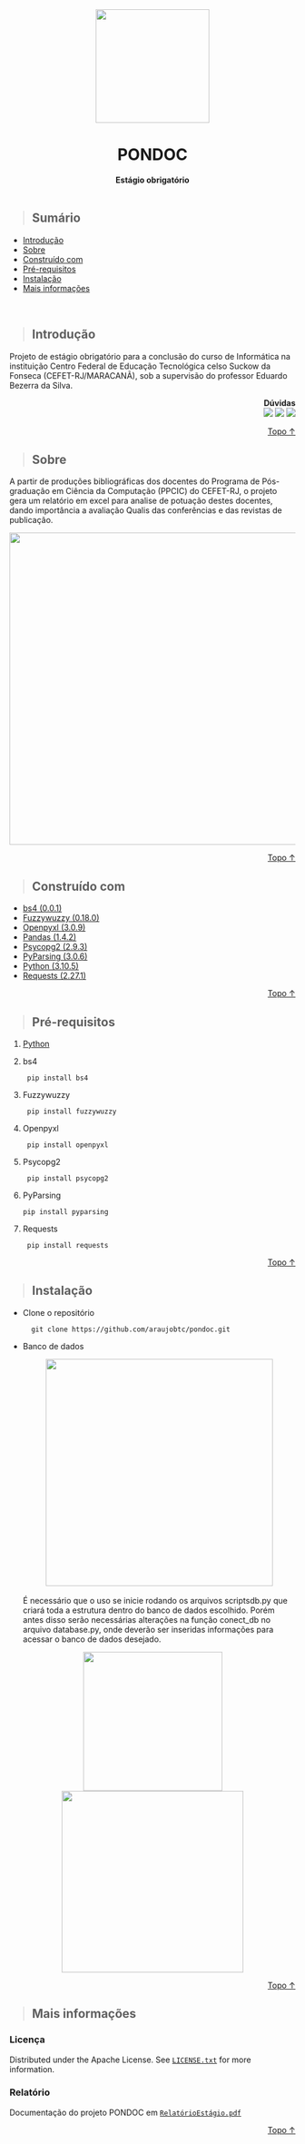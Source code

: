 <div align=center>
    <img width=200 src='https://user-images.githubusercontent.com/60933617/166180801-b6f8fc4f-37ab-4039-ab40-237cb094f56d.png'/>
    <h1>PONDOC</h1>
    <b>Estágio obrigatório</b>
</div>

<br>

> ## Sumário
* [Introdução](#Introdução)
* [Sobre](#Sobre)
* [Construído com](#Construído-com)
* [Pré-requisitos](#Pré-requisitos)
* [Instalação](#Instalação)
* [Mais informações](#Mais-informações)

<br>


> ## Introdução
<p>
    Projeto de estágio obrigatório para a conclusão do curso de Informática na instituição Centro Federal de Educação Tecnológica celso Suckow da Fonseca 
    (CEFET-RJ/MARACANÃ), sob a supervisão do professor Eduardo Bezerra da Silva.
    <div align=right> 
        <b>Dúvidas</b> <br>
        <a href = "https://github.com/araujobtc/pondoc/issues/new"><img src="https://img.shields.io/badge/-Issues-%23333?style=for-the-badge&logo=github&logoColor=white" target="_blank"></a>
        <a href="https://www.linkedin.com/in/isabelle-ferreira-de-araujo" target="_blank"><img src="https://img.shields.io/badge/-LinkedIn-%230077B5?style=for-the-badge&logo=linkedin&logoColor=white" target="_blank"></a> 
        <a href = "mailto:isabelletecn@gmail.com"><img src="https://img.shields.io/badge/-Gmail-%23333?style=for-the-badge&logo=gmail&logoColor=white" target="_blank"></a>
    </div>
</p>

<p align="right"><a href="#PONDOC">Topo ↑</a></p>


> ## Sobre

<p>
    A partir de produções bibliográficas dos docentes do Programa de Pós-graduação em Ciência da Computação (PPCIC) do CEFET-RJ, o projeto gera um relatório em
    excel para analise de potuação destes docentes, dando importância a avaliação Qualis das conferências e das revistas de publicação.
</p>
<div align=center><img width=550 src='https://user-images.githubusercontent.com/60933617/182955105-f64f7bf6-9f0d-4fc9-a08a-a4ee542190e7.png'/></div>

<p align="right"><a href="#PONDOC">Topo ↑</a></p>


> ## Construído com

* <a href='https://pypi.org/project/bs4/'>bs4 (0.0.1)</a>
* <a href='https://pypi.org/project/fuzzywuzzy/'>Fuzzywuzzy (0.18.0)</a>
* <a href='https://pypi.org/project/openpyxl/'>Openpyxl (3.0.9)</a>
* <a href='https://pypi.org/project/pandas/'>Pandas (1.4.2)</a>
* <a href='https://pypi.org/project/psycopg2/'>Psycopg2 (2.9.3)</a>
* <a href='https://pypi.org/project/pyparsing/'>PyParsing (3.0.6)</a>
* <a href='https://www.python.org'>Python (3.10.5)</a>
* <a href='https://pypi.org/project/requests/'>Requests (2.27.1)</a>

<p align="right"><a href="#PONDOC">Topo ↑</a></p>


> ## Pré-requisitos

1. [Python](https://www.python.org/downloads/)
  
3. bs4

        pip install bs4
5. Fuzzywuzzy

        pip install fuzzywuzzy
6. Openpyxl

        pip install openpyxl
8. Psycopg2

        pip install psycopg2
10. PyParsing

        pip install pyparsing
9. Requests

        pip install requests
        
<p align="right"><a href="#PONDOC">Topo ↑</a></p>

> ## Instalação

* Clone o repositório

        git clone https://github.com/araujobtc/pondoc.git
* Banco de dados
<br><div align=center><img width=400 src='https://user-images.githubusercontent.com/60933617/182953618-a2c8ac85-fdb4-4cf3-8bb5-b12ef55f2723.png'/></div>
<br>É necessário que o uso se inicie rodando os arquivos scriptsdb.py que criará toda a estrutura dentro do banco de dados escolhido. Porém antes disso serão               necessárias alterações na função conect_db no arquivo database.py, onde deverão ser inseridas informações para acessar o banco de dados desejado.

<div align=center>
    <img width=245 src='https://user-images.githubusercontent.com/60933617/182961611-c9083d05-5221-4540-9408-dc569f9b4510.png'/>
    <img width=320 src='https://user-images.githubusercontent.com/60933617/182953708-aae118da-0355-403c-a214-6e8649ae6b2d.png'/><br>
</div>

<p align="right"><a href="#PONDOC">Topo ↑</a></p>

> ## Mais informações

### Licença
Distributed under the Apache License. See [`LICENSE.txt`](https://github.com/araujobtc/pondoc/BLOB/main/LICENSE) for more information.

### Relatório
Documentação do projeto PONDOC em [`RelatórioEstágio.pdf`](#https://github.com/araujobtc/pondoc/BLOB/main/RelatórioEstágio)

<p align="right"><a href="#PONDOC">Topo ↑</a></p>
